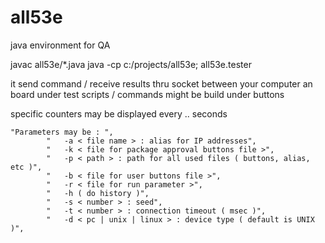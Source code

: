 # all53e
java environment for QA

javac all53e/*.java
java -cp c:/projects/all53e; all53e.tester

it send command / receive results thru socket between your computer an board under test
scripts / commands might be build under buttons

specific counters may be displayed every .. seconds  

    "Parameters may be : ",
            "   -a < file name > : alias for IP addresses",
            "   -k < file for package approval buttons file >",
            "   -p < path > : path for all used files ( buttons, alias, etc )",
            "   -b < file for user buttons file >",
            "   -r < file for run parameter >",
            "   -h ( do history )",
            "   -s < number > : seed",
            "   -t < number > : connection timeout ( msec )",
            "   -d < pc | unix | linux > : device type ( default is UNIX )",
